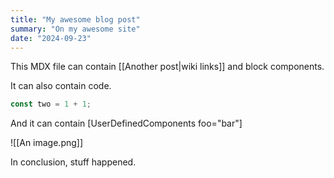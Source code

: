 ```yaml
---
title: "My awesome blog post"
summary: "On my awesome site"
date: "2024-09-23"
---
```


This MDX file can contain [[Another post|wiki links]] and block components.

It can also contain code.

```js
const two = 1 + 1;
```

And it can contain [UserDefinedComponents foo="bar"]

![[An image.png]]

In conclusion, stuff happened.
